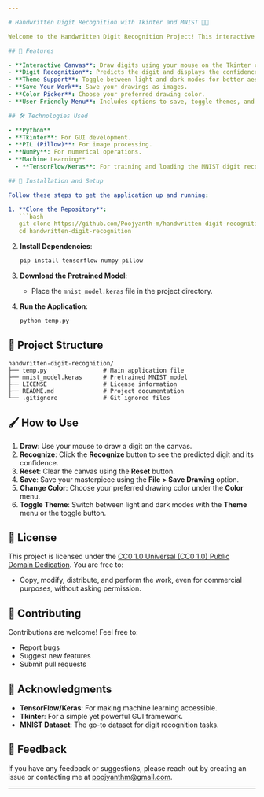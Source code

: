 ```yaml
---

# Handwritten Digit Recognition with Tkinter and MNIST 🎨🤖

Welcome to the Handwritten Digit Recognition Project! This interactive application combines the power of machine learning and Python's Tkinter GUI library to recognize handwritten digits drawn on a canvas. Dive into the world of AI with this fun and educational project! 🚀

## 🌟 Features

- **Interactive Canvas**: Draw digits using your mouse on the Tkinter canvas.
- **Digit Recognition**: Predicts the digit and displays the confidence level.
- **Theme Support**: Toggle between light and dark modes for better aesthetics.
- **Save Your Work**: Save your drawings as images.
- **Color Picker**: Choose your preferred drawing color.
- **User-Friendly Menu**: Includes options to save, toggle themes, and select colors.

## 🛠️ Technologies Used

- **Python**
- **Tkinter**: For GUI development.
- **PIL (Pillow)**: For image processing.
- **NumPy**: For numerical operations.
- **Machine Learning**
  - **TensorFlow/Keras**: For training and loading the MNIST digit recognition model.

## 🚀 Installation and Setup

Follow these steps to get the application up and running:

1. **Clone the Repository**:
   ```bash
   git clone https://github.com/Poojyanth-m/handwritten-digit-recognition.git
   cd handwritten-digit-recognition
   ```

2. **Install Dependencies**:
   ```bash
   pip install tensorflow numpy pillow
   ```

3. **Download the Pretrained Model**:
   - Place the `mnist_model.keras` file in the project directory.

4. **Run the Application**:
   ```bash
   python temp.py
   ```

## 📂 Project Structure

```
handwritten-digit-recognition/
├── temp.py                # Main application file
├── mnist_model.keras      # Pretrained MNIST model
├── LICENSE                # License information
├── README.md              # Project documentation
└── .gitignore             # Git ignored files
```

## 🖌️ How to Use

1. **Draw**: Use your mouse to draw a digit on the canvas.
2. **Recognize**: Click the **Recognize** button to see the predicted digit and its confidence.
3. **Reset**: Clear the canvas using the **Reset** button.
4. **Save**: Save your masterpiece using the **File > Save Drawing** option.
5. **Change Color**: Choose your preferred drawing color under the **Color** menu.
6. **Toggle Theme**: Switch between light and dark modes with the **Theme** menu or the toggle button.

## 📜 License

This project is licensed under the [CC0 1.0 Universal (CC0 1.0) Public Domain Dedication](https://creativecommons.org/publicdomain/zero/1.0/). You are free to:

- Copy, modify, distribute, and perform the work, even for commercial purposes, without asking permission.

## 🤝 Contributing

Contributions are welcome! Feel free to:

- Report bugs
- Suggest new features
- Submit pull requests

## 🙏 Acknowledgments

- **TensorFlow/Keras**: For making machine learning accessible.
- **Tkinter**: For a simple yet powerful GUI framework.
- **MNIST Dataset**: The go-to dataset for digit recognition tasks.

## 💬 Feedback

If you have any feedback or suggestions, please reach out by creating an issue or contacting me at poojyanthm@gmail.com.

---
```

